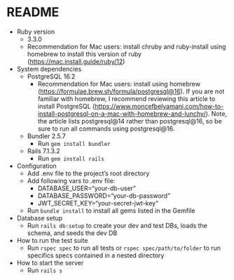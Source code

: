 # README
* Ruby version
    * 3.3.0
    * Recommendation for Mac users: install chruby and ruby-install using homebrew to install this version of ruby (https://mac.install.guide/ruby/12)
* System dependencies
    * PostgreSQL 16.2
        * Recommendation for Mac users: install using homebrew (https://formulae.brew.sh/formula/postgresql@16). If you are not familiar with homebrew, I recommend reviewing this article to install PostgreSQL (https://www.moncefbelyamani.com/how-to-install-postgresql-on-a-mac-with-homebrew-and-lunchy/). Note, the article lists postgresql@14 rather than postgresql@16, so be sure to run all commands using postgresql@16.
    * Bundler 2.5.7
        * Run `gem install bundler` 
    * Rails 7.1.3.2
        * Run `gem install rails`
* Configuration
    * Add .env file to the project’s root directory
    * Add following vars to .env file:
        * DATABASE_USER=“your-db-user”
        * DATABASE_PASSWORD=“your-db-password”
        * JWT_SECRET_KEY=“your-secret-jwt-key“
     * Run `bundle install` to install all gems listed in the Gemfile
* Database setup
    * Run `rails db:setup` to create your dev and test DBs, loads the schema, and seeds the dev DB
* How to run the test suite
    * Run `rspec spec` to run all tests or `rspec spec/path/to/folder` to run specifics specs contained in a nested directory
* How to start the server
    * Run `rails s`
